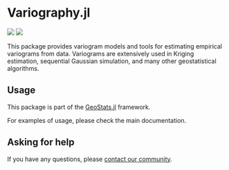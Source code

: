 # Variography.jl

[![][build-img]][build-url] [![][codecov-img]][codecov-url]

This package provides variogram models and tools for estimating empirical variograms
from data. Variograms are extensively used in Kriging estimation, sequential Gaussian
simulation, and many other geostatistical algorithms.

## Usage

This package is part of the [GeoStats.jl](https://github.com/JuliaEarth/GeoStats.jl) framework.

For examples of usage, please check the main documentation.

## Asking for help

If you have any questions, please [contact our community](https://juliaearth.github.io/GeoStats.jl/stable/about/community.html).

[build-img]: https://img.shields.io/github/actions/workflow/status/JuliaEarth/Variography.jl/CI.yml?branch=master&style=flat-square"
[build-url]: https://github.com/JuliaEarth/Variography.jl/actions

[codecov-img]: https://codecov.io/gh/JuliaEarth/Variography.jl/branch/master/graph/badge.svg
[codecov-url]: https://codecov.io/gh/JuliaEarth/Variography.jl

